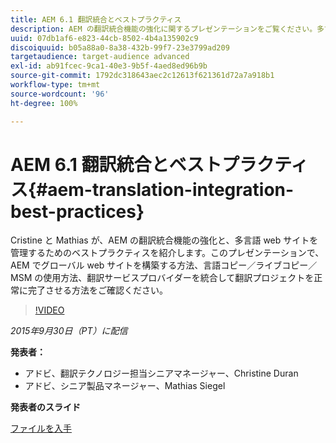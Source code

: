 ```yaml
---
title: AEM 6.1 翻訳統合とベストプラクティス
description: AEM の翻訳統合機能の強化に関するプレゼンテーションをご覧ください。多言語 web サイトを管理するためのベストプラクティスについて説明します。
uuid: 07db1af6-e823-44cb-8502-4b4a135902c9
discoiquuid: b05a88a0-8a38-432b-99f7-23e3799ad209
targetaudience: target-audience advanced
exl-id: ab91fcec-9ca1-40e3-9b5f-4aed8ed96b9b
source-git-commit: 1792dc318643aec2c12613f621361d72a7a918b1
workflow-type: tm+mt
source-wordcount: '96'
ht-degree: 100%

---
```


# AEM 6.1 翻訳統合とベストプラクティス{#aem-translation-integration-best-practices}

Cristine と Mathias が、AEM の翻訳統合機能の強化と、多言語 web サイトを管理するためのベストプラクティスを紹介します。このプレゼンテーションで、AEM でグローバル web サイトを構築する方法、言語コピー／ライブコピー／MSM の使用方法、翻訳サービスプロバイダーを統合して翻訳プロジェクトを正常に完了させる方法をご確認ください。

>[!VIDEO](https://video.tv.adobe.com/v/19371/?quality=9)

*2015年9月30日（PT）に配信*

**発表者：**

* アドビ、翻訳テクノロジー担当シニアマネージャー、Christine Duran
* アドビ、シニア製品マネージャー、Mathias Siegel

**発表者のスライド**

[ファイルを入手](assets/09302015-aem-gems-translation-integration-and-best-practices.pdf)

<!--
[Get back to the Overview](https://helpx.adobe.com/experience-manager/kt/eseminars/gems/aem-index.html)
-->
